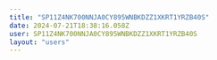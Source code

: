 ```yaml
---
title: "SP11Z4NK700NNJA0CY895WNBKDZZ1XKRT1YRZB40S"
date: 2024-07-21T18:38:16.058Z
user: SP11Z4NK700NNJA0CY895WNBKDZZ1XKRT1YRZB40S
layout: "users"
---
```

    